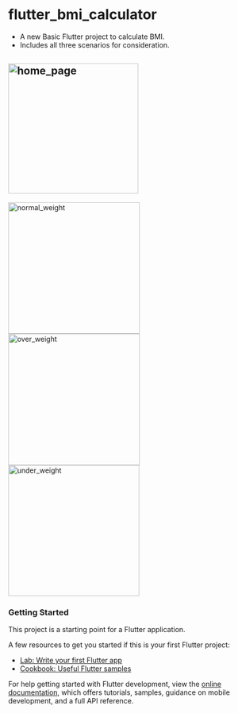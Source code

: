 # flutter_bmi_calculator

- A new Basic Flutter project to calculate BMI.
- Includes all three scenarios for consideration.

## <img width="262" alt="home_page" src="https://github.com/AyushAS04/flutter_bmi_calculator/assets/95140328/79f52575-a2fa-45de-b034-e057cab847ee">

<img width="265" alt="normal_weight" src="https://github.com/AyushAS04/flutter_bmi_calculator/assets/95140328/c58c554d-baad-45b3-bfd2-38660984f66a">
<img width="265" alt="over_weight" src="https://github.com/AyushAS04/flutter_bmi_calculator/assets/95140328/7c2c1b25-e7c0-495e-a16e-c96e38cd7b82">
<img width="264" alt="under_weight" src="https://github.com/AyushAS04/flutter_bmi_calculator/assets/95140328/a9006ec0-7dfa-4a5c-9039-2b128bc9a08c">


### Getting Started

This project is a starting point for a Flutter application.

A few resources to get you started if this is your first Flutter project:

- [Lab: Write your first Flutter app](https://docs.flutter.dev/get-started/codelab)
- [Cookbook: Useful Flutter samples](https://docs.flutter.dev/cookbook)

For help getting started with Flutter development, view the
[online documentation](https://docs.flutter.dev/), which offers tutorials,
samples, guidance on mobile development, and a full API reference.
